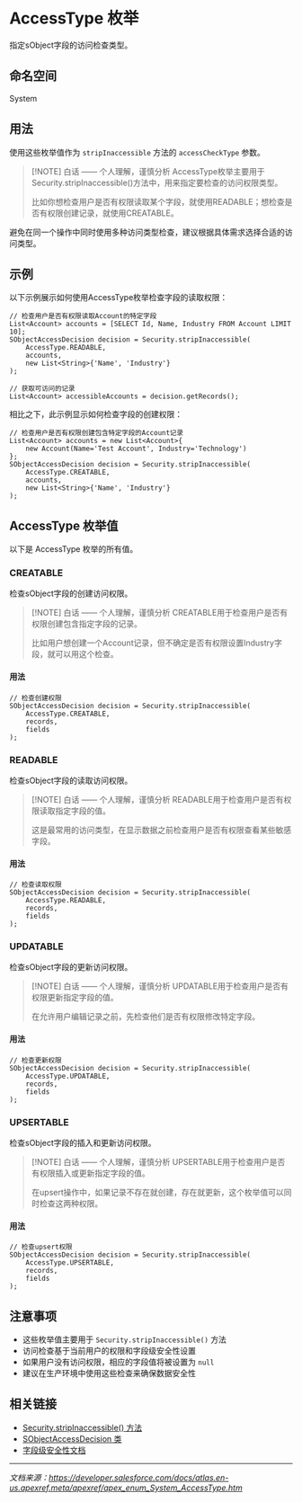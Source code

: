 # AccessType 枚举

指定sObject字段的访问检查类型。

## 命名空间

System

## 用法

使用这些枚举值作为 `stripInaccessible` 方法的 `accessCheckType` 参数。

> [!NOTE] 白话 —— 个人理解，谨慎分析
> AccessType枚举主要用于Security.stripInaccessible()方法中，用来指定要检查的访问权限类型。
> 
> 比如你想检查用户是否有权限读取某个字段，就使用READABLE；想检查是否有权限创建记录，就使用CREATABLE。

避免在同一个操作中同时使用多种访问类型检查，建议根据具体需求选择合适的访问类型。

## 示例

以下示例展示如何使用AccessType枚举检查字段的读取权限：

```apex
// 检查用户是否有权限读取Account的特定字段
List<Account> accounts = [SELECT Id, Name, Industry FROM Account LIMIT 10];
SObjectAccessDecision decision = Security.stripInaccessible(
    AccessType.READABLE, 
    accounts, 
    new List<String>{'Name', 'Industry'}
);

// 获取可访问的记录
List<Account> accessibleAccounts = decision.getRecords();
```

相比之下，此示例显示如何检查字段的创建权限：

```apex
// 检查用户是否有权限创建包含特定字段的Account记录
List<Account> accounts = new List<Account>{
    new Account(Name='Test Account', Industry='Technology')
};
SObjectAccessDecision decision = Security.stripInaccessible(
    AccessType.CREATABLE, 
    accounts, 
    new List<String>{'Name', 'Industry'}
);
```

## AccessType 枚举值

以下是 AccessType 枚举的所有值。

### CREATABLE

检查sObject字段的创建访问权限。

> [!NOTE] 白话 —— 个人理解，谨慎分析
> CREATABLE用于检查用户是否有权限创建包含指定字段的记录。
> 
> 比如用户想创建一个Account记录，但不确定是否有权限设置Industry字段，就可以用这个检查。

#### 用法

```apex
// 检查创建权限
SObjectAccessDecision decision = Security.stripInaccessible(
    AccessType.CREATABLE, 
    records, 
    fields
);
```

### READABLE

检查sObject字段的读取访问权限。

> [!NOTE] 白话 —— 个人理解，谨慎分析
> READABLE用于检查用户是否有权限读取指定字段的值。
> 
> 这是最常用的访问类型，在显示数据之前检查用户是否有权限查看某些敏感字段。

#### 用法

```apex
// 检查读取权限
SObjectAccessDecision decision = Security.stripInaccessible(
    AccessType.READABLE, 
    records, 
    fields
);
```

### UPDATABLE

检查sObject字段的更新访问权限。

> [!NOTE] 白话 —— 个人理解，谨慎分析
> UPDATABLE用于检查用户是否有权限更新指定字段的值。
> 
> 在允许用户编辑记录之前，先检查他们是否有权限修改特定字段。

#### 用法

```apex
// 检查更新权限
SObjectAccessDecision decision = Security.stripInaccessible(
    AccessType.UPDATABLE, 
    records, 
    fields
);
```

### UPSERTABLE

检查sObject字段的插入和更新访问权限。

> [!NOTE] 白话 —— 个人理解，谨慎分析
> UPSERTABLE用于检查用户是否有权限插入或更新指定字段的值。
> 
> 在upsert操作中，如果记录不存在就创建，存在就更新，这个枚举值可以同时检查这两种权限。

#### 用法

```apex
// 检查upsert权限
SObjectAccessDecision decision = Security.stripInaccessible(
    AccessType.UPSERTABLE, 
    records, 
    fields
);
```

## 注意事项

- 这些枚举值主要用于 `Security.stripInaccessible()` 方法
- 访问检查基于当前用户的权限和字段级安全性设置
- 如果用户没有访问权限，相应的字段值将被设置为 `null`
- 建议在生产环境中使用这些检查来确保数据安全性

## 相关链接

- [Security.stripInaccessible() 方法](../Security.md#stripinaccessible)
- [SObjectAccessDecision 类](../SObjectAccessDecision.md)
- [字段级安全性文档](https://help.salesforce.com/s/articleView?id=sf.security_fls.htm)

---

*文档来源：https://developer.salesforce.com/docs/atlas.en-us.apexref.meta/apexref/apex_enum_System_AccessType.htm*
